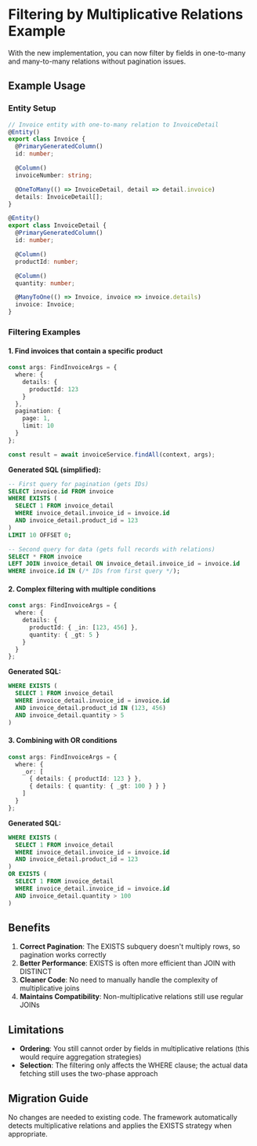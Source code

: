 # Filtering by Multiplicative Relations Example

With the new implementation, you can now filter by fields in one-to-many and many-to-many relations without pagination issues.

## Example Usage

### Entity Setup
```typescript
// Invoice entity with one-to-many relation to InvoiceDetail
@Entity()
export class Invoice {
  @PrimaryGeneratedColumn()
  id: number;

  @Column()
  invoiceNumber: string;

  @OneToMany(() => InvoiceDetail, detail => detail.invoice)
  details: InvoiceDetail[];
}

@Entity()
export class InvoiceDetail {
  @PrimaryGeneratedColumn()
  id: number;

  @Column()
  productId: number;

  @Column()
  quantity: number;

  @ManyToOne(() => Invoice, invoice => invoice.details)
  invoice: Invoice;
}
```

### Filtering Examples

#### 1. Find invoices that contain a specific product
```typescript
const args: FindInvoiceArgs = {
  where: {
    details: {
      productId: 123
    }
  },
  pagination: {
    page: 1,
    limit: 10
  }
};

const result = await invoiceService.findAll(context, args);
```

**Generated SQL (simplified):**
```sql
-- First query for pagination (gets IDs)
SELECT invoice.id FROM invoice 
WHERE EXISTS (
  SELECT 1 FROM invoice_detail 
  WHERE invoice_detail.invoice_id = invoice.id 
  AND invoice_detail.product_id = 123
)
LIMIT 10 OFFSET 0;

-- Second query for data (gets full records with relations)
SELECT * FROM invoice 
LEFT JOIN invoice_detail ON invoice_detail.invoice_id = invoice.id
WHERE invoice.id IN (/* IDs from first query */);
```

#### 2. Complex filtering with multiple conditions
```typescript
const args: FindInvoiceArgs = {
  where: {
    details: {
      productId: { _in: [123, 456] },
      quantity: { _gt: 5 }
    }
  }
};
```

**Generated SQL:**
```sql
WHERE EXISTS (
  SELECT 1 FROM invoice_detail 
  WHERE invoice_detail.invoice_id = invoice.id 
  AND invoice_detail.product_id IN (123, 456)
  AND invoice_detail.quantity > 5
)
```

#### 3. Combining with OR conditions
```typescript
const args: FindInvoiceArgs = {
  where: {
    _or: [
      { details: { productId: 123 } },
      { details: { quantity: { _gt: 100 } } }
    ]
  }
};
```

**Generated SQL:**
```sql
WHERE EXISTS (
  SELECT 1 FROM invoice_detail 
  WHERE invoice_detail.invoice_id = invoice.id 
  AND invoice_detail.product_id = 123
)
OR EXISTS (
  SELECT 1 FROM invoice_detail 
  WHERE invoice_detail.invoice_id = invoice.id 
  AND invoice_detail.quantity > 100
)
```

## Benefits

1. **Correct Pagination**: The EXISTS subquery doesn't multiply rows, so pagination works correctly
2. **Better Performance**: EXISTS is often more efficient than JOIN with DISTINCT
3. **Cleaner Code**: No need to manually handle the complexity of multiplicative joins
4. **Maintains Compatibility**: Non-multiplicative relations still use regular JOINs

## Limitations

- **Ordering**: You still cannot order by fields in multiplicative relations (this would require aggregation strategies)
- **Selection**: The filtering only affects the WHERE clause; the actual data fetching still uses the two-phase approach

## Migration Guide

No changes are needed to existing code. The framework automatically detects multiplicative relations and applies the EXISTS strategy when appropriate.